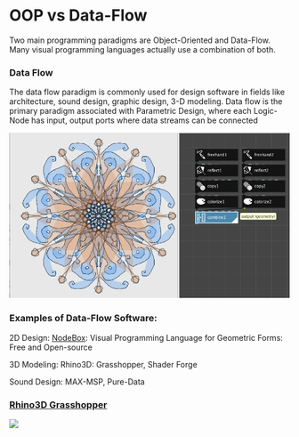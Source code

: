 # OOP vs Data-Flow

Two main programming paradigms are Object-Oriented and Data-Flow.  
Many visual programming languages actually use a combination of both.  

### Data Flow

The data flow paradigm is commonly used for design software in fields like architecture, sound design, graphic design, 3-D modeling.  Data flow is the primary paradigm associated with Parametric Design, where each Logic-Node has input, output ports where data streams can be connected

![Example Data-flow Geometric Output on Left, with Node-Link Graph on Right](../.gitbook/assets/screen-shot-2020-04-01-at-6.32.39-am.png)

### Examples of Data-Flow Software:

2D Design: [NodeBox](https://www.nodebox.net/node/): Visual Programming Language for Geometric Forms:  Free and Open-source

3D Modeling:  Rhino3D: Grasshopper, Shader Forge

Sound Design:  MAX-MSP, Pure-Data

### [Rhino3D Grasshopper ](https://www.grasshopper3d.com/)

![](https://gblobscdn.gitbook.com/assets%2F-M0-KLg_ficxV7B_8SgA%2F-M0-KNNPhCRj2ku0AG0P%2F-M0-KRE_ybVyFxGBU16l%2Fgrasshopper_Small.png?generation=1581627355039317&alt=media)

